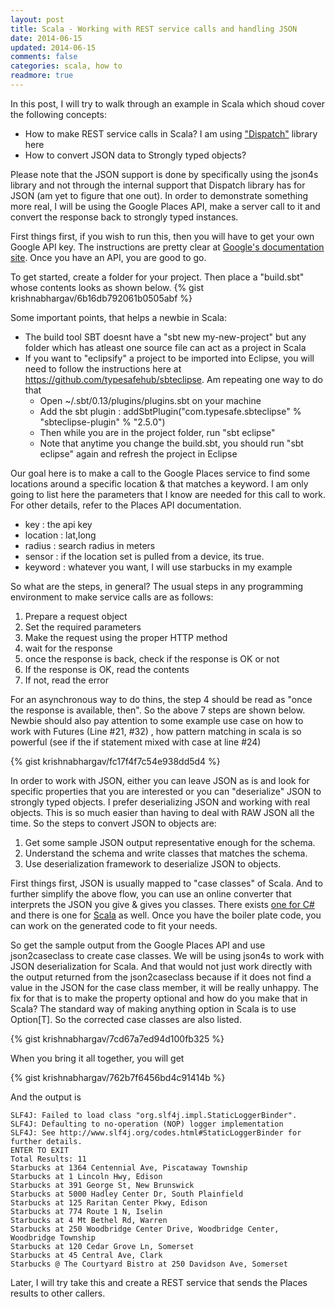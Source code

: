 ```yaml
---           
layout: post
title: Scala - Working with REST service calls and handling JSON
date: 2014-06-15
updated: 2014-06-15
comments: false
categories: scala, how to
readmore: true
---
```


In this post, I will try to walk through an example in Scala which shoud cover the following concepts:

- How to make REST service calls in Scala? I am using ["Dispatch"](http://dispatch.databinder.net/Dispatch.html) library here
- How to convert JSON data to Strongly typed objects?

Please note that the JSON support is done by specifically using the json4s library and not through the internal support that Dispatch library has for JSON (am yet to figure that one out). In order to demonstrate something more real, I will be using the Google Places API, make a server call to it and convert the response back to strongly typed instances.

First things first, if you wish to run this, then you will have to get your own Google API key. The instructions are pretty clear at [Google's documentation site](https://developers.google.com/places/documentation/#Authentication). Once you have an API, you are good to go.

To get started, create a folder for your project. Then place a "build.sbt" whose contents looks as shown below.
{% gist krishnabhargav/6b16db792061b0505abf %}

Some important points, that helps a newbie in Scala:
- The build tool SBT doesnt have a "sbt new my-new-project" but any folder which has atleast one source file can act as a project in Scala
- If you want to "eclipsify" a project to be imported into Eclipse, you will need to follow the instructions here at https://github.com/typesafehub/sbteclipse. Am repeating one way to do that 
	- Open ~/.sbt/0.13/plugins/plugins.sbt on your machine
	- Add the sbt plugin : addSbtPlugin("com.typesafe.sbteclipse" % "sbteclipse-plugin" % "2.5.0")
	- Then while you are in the project folder, run "sbt eclipse"
	- Note that anytime you change the build.sbt, you should run "sbt eclipse" again and refresh the project in Eclipse

Our goal here is to make a call to the Google Places service to find some locations around a specific location & that matches a keyword. I am only going to list here the parameters that I know are needed for this call to work. For other details, refer to the Places API documentation.

- key : the api key
- location : lat,long
- radius : search radius in meters
- sensor : if the location set is pulled from a device, its true.
- keyword : whatever you want, I will use starbucks in my example

So what are the steps, in general? The usual steps in any programming environment to make service calls are as follows:

1. Prepare a request object
2. Set the required parameters
3. Make the request using the proper HTTP method
4. wait for the response
5. once the response is back, check if the response is OK or not
6. If the response is OK, read the contents
7. If not, read the error

For an asynchronous way to do thins, the step 4 should be read as "once the response is available, then". So the above 7 steps are shown below. Newbie should also pay attention to some example use case on how to work with Futures (Line #21, #32) , how pattern matching in scala is so powerful (see if the if statement mixed with case at line #24)

{% gist krishnabhargav/fc17f4f7c54e938dd5d4 %}

In order to work with JSON, either you can leave JSON as is and look for specific properties that you are interested or you can "deserialize" JSON to strongly typed objects. I prefer deserializing JSON and working with real objects. This is so much easier than having to deal with RAW JSON all the time. So the steps to convert JSON to objects are:

1. Get some sample JSON output representative enough for the schema.
2. Understand the schema and write classes that matches the schema.
3. Use deserialization framework to deserialize JSON to objects.

First things first, JSON is usually mapped to "case classes" of Scala. And to further simplify the above flow, you can use an online converter that interprets the JSON you give & gives you classes. There exists [one for C#](http://json2csharp.com) and there is one for [Scala](http://json2caseclass.cleverapps.io) as well. Once you have the boiler plate code, you can work on the generated code to fit your needs. 

So get the sample output from the Google Places API and use json2caseclass to create case classes. We will be using json4s to work with JSON deserialization for Scala. And that would not just work directly with the output returned from the json2caseclass because if it does not find a value in the JSON for the case class member, it will be really unhappy. The fix for that is to make the property optional and how do you make that in Scala? The standard way of making anything option in Scala is to use Option[T]. So the corrected case classes are also listed.

{% gist krishnabhargav/7cd67a7ed94d100fb325 %}

When you bring it all together, you will get

{% gist krishnabhargav/762b7f6456bd4c91414b %}

And the output is

	SLF4J: Failed to load class "org.slf4j.impl.StaticLoggerBinder".
	SLF4J: Defaulting to no-operation (NOP) logger implementation
	SLF4J: See http://www.slf4j.org/codes.html#StaticLoggerBinder for further details.
	ENTER TO EXIT
	Total Results: 11
	Starbucks at 1364 Centennial Ave, Piscataway Township
	Starbucks at 1 Lincoln Hwy, Edison
	Starbucks at 391 George St, New Brunswick
	Starbucks at 5000 Hadley Center Dr, South Plainfield
	Starbucks at 125 Raritan Center Pkwy, Edison
	Starbucks at 774 Route 1 N, Iselin
	Starbucks at 4 Mt Bethel Rd, Warren
	Starbucks at 250 Woodbridge Center Drive, Woodbridge Center, Woodbridge Township
	Starbucks at 120 Cedar Grove Ln, Somerset
	Starbucks at 45 Central Ave, Clark
	Starbucks @ The Courtyard Bistro at 250 Davidson Ave, Somerset
	
Later, I will try take this and create a REST service that sends the Places results to other callers. 
